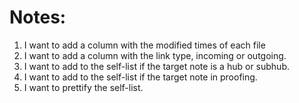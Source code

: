 # Notes:
1. I want to add a column with the modified times of each file
2. I want to add a column with the link type, incoming or outgoing.
3. I want to add to the self-list if the target note is a hub or subhub.
4. I want to add to the self-list if the target note in proofing.
5. I want to prettify the self-list.